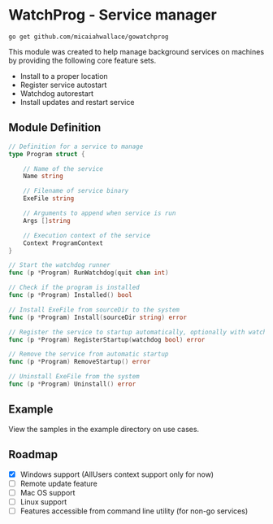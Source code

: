 # WatchProg - Service manager

```shell
go get github.com/micaiahwallace/gowatchprog
```

This module was created to help manage background services on machines by providing the following core feature sets.

- Install to a proper location
- Register service autostart
- Watchdog autorestart
- Install updates and restart service

## Module Definition

```go
// Definition for a service to manage
type Program struct {

	// Name of the service
	Name string

	// Filename of service binary
	ExeFile string

	// Arguments to append when service is run
	Args []string

	// Execution context of the service
	Context ProgramContext
}

// Start the watchdog runner
func (p *Program) RunWatchdog(quit chan int)

// Check if the program is installed
func (p *Program) Installed() bool

// Install ExeFile from sourceDir to the system
func (p *Program) Install(sourceDir string) error

// Register the service to startup automatically, optionally with watchdog service
func (p *Program) RegisterStartup(watchdog bool) error

// Remove the service from automatic startup
func (p *Program) RemoveStartup() error

// Uninstall ExeFile from the system
func (p *Program) Uninstall() error
```

## Example 

View the samples in the example directory on use cases.

## Roadmap

- [x] Windows support (AllUsers context support only for now)
- [ ] Remote update feature
- [ ] Mac OS support
- [ ] Linux support
- [ ] Features accessible from command line utility (for non-go services)